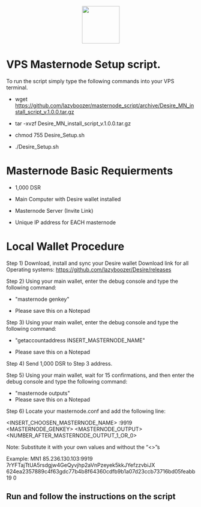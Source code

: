 <p align="center">
  <img src="https://i.imgur.com/s7rXj0A.png" width="100"/>
</p>

# <h>  VPS Masternode Setup script. </h>

To run the script simply type the following commands into your VPS terminal. 
 
- wget https://github.com/lazyboozer/masternode_script/archive/Desire_MN_install_script_v.1.0.0.tar.gz

- tar -xvzf Desire_MN_install_script_v.1.0.0.tar.gz

- chmod 755 Desire_Setup.sh

- ./Desire_Setup.sh

<h1> Masternode Basic Requierments </h1>

- 1,000 DSR

- Main Computer with Desire wallet installed

- Masternode Server (Invite Link)

- Unique IP address for EACH masternode

<h1> Local Wallet Procedure </h1>

Step 1) Download, install and sync your Desire wallet
Download link for all Operating systems:
https://github.com/lazyboozer/Desire/releases 

Step 2) Using your main wallet, enter the debug console and type the following command:

- "masternode genkey"

- Please save this on a Notepad

Step 3) Using your main wallet, enter the debug console and type the following command:

- "getaccountaddress INSERT_MASTERNODE_NAME"

- Please save this on a Notepad

Step 4) Send 1,000 DSR to Step 3 address.

Step 5)  Using your main wallet, wait for 15 confirmations, and then enter the debug console and type the following command:

- "masternode outputs"
- Please save this on a Notepad 

Step 6) Locate your masternode.conf and add the following line: 

<INSERT_CHOOSEN_MASTERNODE_NAME> <Unique IP address>:9919 <MASTERNODE_GENKEY> <MASTERNODE_OUTPUT> <NUMBER_AFTER_MASTERNODE_OUTPUT_1_OR_0>

Note: Substitute it with your own values and without the “<>”s

Example:
MN1 85.236.130.103:9919 7rYFTajTtUA5rsdgjw4GeQyvjhp2aVnPzeyek5kkJYefzzvbiJX 624ea2357889c4f63gdc77b4b8f64360cdfb9b1a07d23ccb73716bd05feabb19 0


<h2> Run and follow the instructions on the script </h2> 
